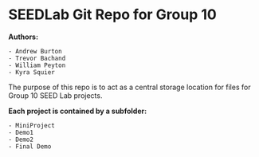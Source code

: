 # SEEDLab Git Repo for Group 10

**Authors:**

    - Andrew Burton
    - Trevor Bachand
    - William Peyton
    - Kyra Squier

The purpose of this repo is to act as a central storage location for files for Group 10 SEED Lab projects. 

**Each project is contained by a subfolder:**

    - MiniProject
    - Demo1
    - Demo2
    - Final Demo 
